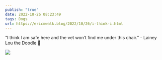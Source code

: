 ```yaml
---
publish: "true"
date: 2022-10-26 08:23:49
tags: Dogs
url: https://ericmwalk.blog/2022/10/26/i-think-i.html
---
```


“I think I am safe here and the vet won’t find me under this chair.” - Lainey Lou the Doodle 🐶



![](https://ericmwalk.blog/uploads/2022/c0bfb34566.jpg)